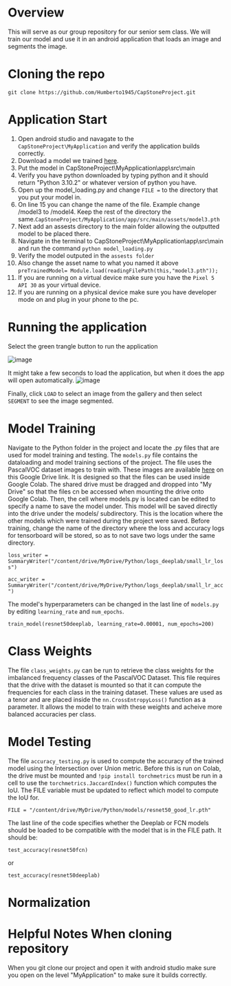 # Overview
This will serve as our group repository for our senior sem class. We will train our model and use it in an android application that loads an image and segments the image.
# Cloning the repo
`git clone https://github.com/Humberto1945/CapStoneProject.git`
# Application Start
1. Open android studio and navagate to the `CapStoneProject\MyApplication` and verify the application builds correctly.
2. Download a model we trained [here](https://drive.google.com/drive/folders/1Xu78SN1wcKR4UbMBWs5h70WVoRUyk6tp).
3. Put the model in CapStoneProject\MyApplication\app\src\main
4. Verify you have python downloaded by typing python and it should return "Python 3.10.2" or whatever version of python you have.
5. Open up the model_loading.py and change `FILE =` to the directory that you put your model in.
6. On line 15 you can change the name of the file. Example change /model3 to /model4. Keep the rest of the directory the same.`CapStoneProject/MyApplication/app/src/main/assets/model3.pth`
7. Next add an assests directory to the main folder allowing the outputted model to be placed there.
8. Navigate in the terminal to CapStoneProject\MyApplication\app\src\main and run the command `python model_loading.py`
9. Verify the model outputed in the `assests folder`
10. Also change the asset name to what you named it above `preTrainedModel= Module.load(readingFilePath(this,"model3.pth"));`
11. If you are running on a virtual device make sure you have the `Pixel 5 API 30` as your virtual device. 
12. If you are running on a physical device make sure you have developer mode on and plug in your phone to the pc.

# Running the application
Select the green trangle button to run the application

![image](https://user-images.githubusercontent.com/60196726/165429929-2048ca90-7898-4599-8566-1c7694f827c1.png)

It might take a few seconds to load the application, but when it does the app will open automatically.
![image](https://user-images.githubusercontent.com/60196726/165430319-1bbb256b-1ca9-4243-b38b-95e6bc726715.png)

Finally, click `LOAD` to select an image from the gallery and then select `SEGMENT` to see the image segmented.

# Model Training
Navigate to the Python folder in the project and locate the .py files that are used for model training and testing.
The `models.py` file contains the dataloading and model training sections of the project. The file uses the PascalVOC dataset images to train with. These images are available [here](https://drive.google.com/drive/folders/18jOfvgxQKa2vJVjoJeQHJmMmZDigJx6f?usp=sharing) on this Google Drive link. It is designed so that the files can be used inside Google Colab. The shared drive must be dragged and dropped into "My Drive" so that the files cn be accessed when mounting the drive onto Google Colab. Then, the cell where models.py is located can be edited to specify a name to save the model under. This model will be saved directly into the drive under the models/ subdirectory. This is the location where the other models which were trained during the project were saved. Before training, change the name of the directory where the loss and accuracy logs for tensorboard will be stored, so as to not save two logs under the same directory.

`loss_writer = SummaryWriter("/content/drive/MyDrive/Python/logs_deeplab/small_lr_loss")`

`acc_writer = SummaryWriter("/content/drive/MyDrive/Python/logs_deeplab/small_lr_acc")`

The model's hyperparameters can be changed in the last line of `models.py` by editing `learning_rate` and `num_epochs`.

`train_model(resnet50deeplab, learning_rate=0.00001, num_epochs=200)`

# Class Weights
The file `class_weights.py` can be run to retrieve the class weights for the imbalanced frequency classes of the PascalVOC Dataset. This file requires that the drive with the dataset is mounted so that it can compute the frequencies for each class in the training dataset. These values are used as a tenor and are placed inside the `nn.CrossEntropyLoss()` function as a parameter. It allows the model to train with these weights and acheive more balanced accuracies per class.

# Model Testing
The file `accuracy_testing.py` is used to compute the accuracy of the trained model using the Intersection over Union metric. Before this is run on Colab, the drive must be mounted and `!pip install torchmetrics` must be run in a cell to use the `torchmetrics.JaccardIndex()` function which computes the IoU. The FILE variable must be updated to reflect which model to compute the IoU for.

`FILE = "/content/drive/MyDrive/Python/models/resnet50_good_lr.pth"`

The last line of the code specifies whether the Deeplab or FCN models should be loaded to be compatible with the model that is in the FILE path. It should be:

`test_accuracy(resnet50fcn)`

or

`test_accuracy(resnet50deeplab)`

# Normalization


# Helpful Notes When cloning repository
When you git clone our project and open it with android studio make sure you open on the level "MyApplication" to make sure it builds correctly.

